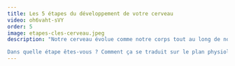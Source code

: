 ```yaml
---
title: Les 5 étapes du développement de votre cerveau
video: oh6vaht-sVY
order: 5
image: etapes-cles-cerveau.jpeg
description: "Notre cerveau évolue comme notre corps tout au long de notre vie. On distingue 5 étapes clefs de son développement.

Dans quelle étape êtes-vous ? Comment ça se traduit sur le plan physiologique ? Préparez-vous à être surpris par les étonnantes capacités votre cerveau !"
---
```

